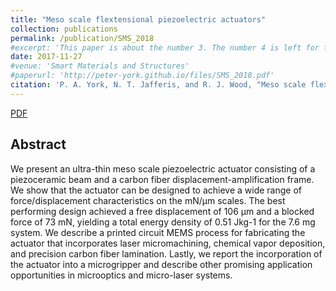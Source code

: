 ```yaml
---
title: "Meso scale flextensional piezoelectric actuators"
collection: publications
permalink: /publication/SMS_2018
#excerpt: 'This paper is about the number 3. The number 4 is left for future work.'
date: 2017-11-27
#venue: 'Smart Materials and Structures'
#paperurl: 'http://peter-york.github.io/files/SMS_2018.pdf'
citation: 'P. A. York, N. T. Jafferis, and R. J. Wood, "Meso scale flextensional piezoelectric actuators," Smart Materials and Structures, vol. 27, no. 1, p. 015 008, 2017.'
---
```


[PDF](http://peter-york.github.io/files/SMS_2018.pdf)

Abstract
--------------
We present an ultra-thin meso scale piezoelectric actuator consisting of a piezoceramic beam and
a carbon fiber displacement-amplification frame. We show that the actuator can be designed to
achieve a wide range of force/displacement characteristics on the mN/μm scales. The best
performing design achieved a free displacement of 106 μm and a blocked force of 73 mN,
yielding a total energy density of 0.51 Jkg-1 for the 7.6 mg system. We describe a printed circuit
MEMS process for fabricating the actuator that incorporates laser micromachining, chemical
vapor deposition, and precision carbon fiber lamination. Lastly, we report the incorporation of
the actuator into a microgripper and describe other promising application opportunities in microoptics
and micro-laser systems.
